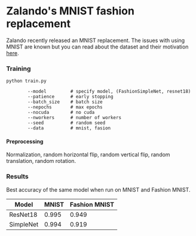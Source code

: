 # Zalando's MNIST fashion replacement

Zalando recently released an MNIST replacement. The issues with using MNIST are
known but you can read about the dataset and their motivation [here](https://github.com/zalandoresearch/fashion-mnist).

### Training
```
python train.py

        --model         # specify model, (FashionSimpleNet, resnet18)
        --patience      # early stopping
        --batch_size    # batch size
        --nepochs       # max epochs
        --nocuda        # no cuda
        --nworkers      # number of workers
        --seed          # random seed
        --data          # mnist, fasion
```

#### Preprocessing

Normalization, random horizontal flip, random vertical flip, random translation, random rotation.

### Results
Best accuracy of the same model when run on MNIST and Fashion MNIST.

|Model|MNIST|Fashion MNIST|
|---|---|---|
|ResNet18| 0.995 | 0.949|
|SimpleNet|0.994|0.919|
